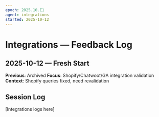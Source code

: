 ```yaml
---
epoch: 2025.10.E1
agent: integrations
started: 2025-10-12
---
```


# Integrations — Feedback Log

## 2025-10-12 — Fresh Start

**Previous**: Archived
**Focus**: Shopify/Chatwoot/GA integration validation
**Context**: Shopify queries fixed, need revalidation

## Session Log

[Integrations logs here]

